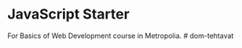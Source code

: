 # JavaScript Starter

For Basics of Web Development course in Metropolia.
#   d o m - t e h t a v a t  
 